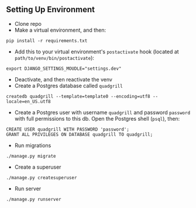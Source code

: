 ## Setting Up Environment
* Clone repo
* Make a virtual environment, and then:

```
pip install -r requirements.txt
```

* Add this to your virtual environment's `postactivate` hook (located at `path/to/venv/bin/postactivate`):

```
export DJANGO_SETTINGS_MOUDLE="settings.dev"
```
* Deactivate, and then reactivate the venv
* Create a Postgres database called `quadgrill`

```
createdb quadgrill --template=template0 --encoding=utf8 --locale=en_US.utf8
```

* Create a Postgres user with username `quadgrill` and password `password` with full permissions to this db. Open the Postgres shell (`psql`), then:

```
CREATE USER quadgrill WITH PASSWORD 'password';
GRANT ALL PRIVILEGES ON DATABASE quadgrill TO quadgrill;
```

* Run migrations

```
./manage.py migrate
```
* Create a superuser

```
./manage.py createsuperuser
```

* Run server

```
./manage.py runserver
```